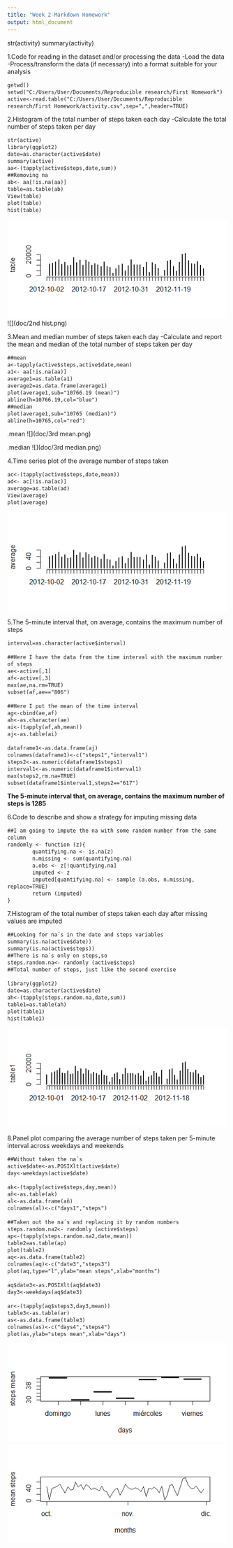 ```yaml
---
title: "Week 2-Markdown Homework"
output: html_document
---
```

str(activity)
summary(activity)

1.Code for reading in the dataset and/or processing the data
-Load the data 
-Process/transform the data (if necessary) into a format suitable for your analysis
```{r first,echo=TRUE}
getwd()
setwd("C:/Users/User/Documents/Reproducible research/First Homework")
active<-read.table("C:/Users/User/Documents/Reproducible research/First Homework/activity.csv",sep=",",header=TRUE)
```

2.Histogram of the total number of steps taken each day
-Calculate the total number of steps taken per day
```{r fig.width=7,fig.height=5,echo=TRUE}
str(active)
library(ggplot2)
date=as.character(active$date)
summary(active)
aa<-(tapply(active$steps,date,sum))
##Removing na
ab<- aa[!is.na(aa)]
table=as.table(ab)
View(table)
plot(table) 
hist(table) 
```
![](doc/2nd.png)
![](doc/2nd hist.png)

3.Mean and median number of steps taken each day
-Calculate and report the mean and median of the total number of steps taken per day
```{r fig.width=7,fig.height=5,echo=TRUE}
##mean
a<-tapply(active$steps,active$date,mean)
a1<- aa[!is.na(aa)]
average1=as.table(a1)
average2=as.data.frame(average1)
plot(average1,sub="10766.19 (mean)")
abline(h=10766.19,col="blue")
##median
plot(average1,sub="10765 (median)")
abline(h=10765,col="red")
```
.mean
![](doc/3rd mean.png)

.median
![](doc/3rd median.png)

4.Time series plot of the average number of steps taken

```{r fig.width=7,fig.height=5,echo=TRUE}
ac<-(tapply(active$steps,date,mean))
ad<- ac[!is.na(ac)]
average=as.table(ad)
View(average)
plot(average)
```
![](doc/4th.png)

5.The 5-minute interval that, on average, contains the maximum number of steps

```{r fig.width=7,fig.height=5,echo=TRUE}
interval=as.character(active$interval)

##Here I have the data from the time interval with the maximum number of steps
ae<-active[,1]
af<-active[,3]
max(ae,na.rm=TRUE)
subset(af,ae=="806")

##Here I put the mean of the time interval
ag<-cbind(ae,af)
ah<-as.character(ae)
ai<-(tapply(af,ah,mean))
aj<-as.table(ai)

dataframe1<-as.data.frame(aj)
colnames(dataframe1)<-c("steps1","interval1")
steps2<-as.numeric(dataframe1$steps1)
interval1<-as.numeric(dataframe1$interval1)
max(steps2,rm.na=TRUE)
subset(dataframe1$interval1,steps2=="617")
```
**The 5-minute interval that, on average, contains the maximum number of steps is 1285**


6.Code to describe and show a strategy for imputing missing data

```{r fig.width=7,fig.height=5,echo=TRUE}
##I am going to impute the na with some random number from the same column
randomly <- function (z){
        quantifying.na <- is.na(z)
        n.missing <- sum(quantifying.na)
        a.obs <- z[!quantifying.na]
        imputed <- z
        imputed[quantifying.na] <- sample (a.obs, n.missing, replace=TRUE)
        return (imputed)
}
```

7.Histogram of the total number of steps taken each day after missing values are imputed
```{r fig.width=7,fig.height=5,echo=TRUE}
##Looking for na´s in the date and steps variables
summary(is.na(active$date))
summary(is.na(active$steps))
##There is na´s only on steps,so
steps.random.na<- randomly (active$steps)
##Total number of steps, just like the second exercise

library(ggplot2)
date=as.character(active$date)
ah<-(tapply(steps.random.na,date,sum))
table1=as.table(ah)
plot(table1)
hist(table1)
```
![](doc/7th.png)

8.Panel plot comparing the average number of steps taken per 5-minute interval across weekdays and weekends
```{r fig.width=7,fig.height=5,echo=TRUE}
##Without taken the na´s
active$date<-as.POSIXlt(active$date)
day<-weekdays(active$date)

ak<-(tapply(active$steps,day,mean))
añ<-as.table(ak)
al<-as.data.frame(añ)
colnames(al)<-c("days1","steps")

##Taken out the na´s and replacing it by random numbers
steps.random.na2<- randomly (active$steps)
ap<-(tapply(steps.random.na2,date,mean))
table2=as.table(ap)
plot(table2)
aq<-as.data.frame(table2)
colnames(aq)<-c("date3","steps3")
plot(aq,type="l",ylab="mean steps",xlab="months")

aq$date3<-as.POSIXlt(aq$date3)
day3<-weekdays(aq$date3)

ar<-(tapply(aq$steps3,day3,mean))
table3<-as.table(ar)
as<-as.data.frame(table3)        
colnames(as)<-c("days4","steps4")
plot(as,ylab="steps mean",xlab="days")
```
![](doc/8th-days.png)
![](doc/8th-months.png)


